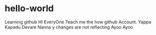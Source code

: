 # hello-world
Learning github
HI EveryOne Teach me the how github Account. Yappa Kapadu Devare Nanna  y changes are not reflecting
Ayoo Ayoo